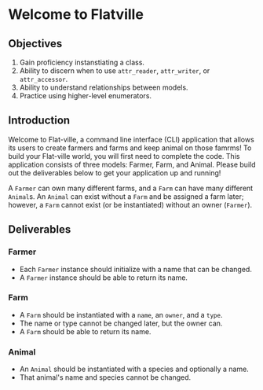 # Welcome to Flatville

## Objectives

1. Gain proficiency instanstiating a class.
2. Ability to discern when to use `attr_reader`, `attr_writer`, or `attr_accessor`.
3. Ability to understand relationships between models.
4. Practice using higher-level enumerators.

## Introduction

Welcome to Flat-ville, a command line interface (CLI) application that allows its users to create farmers and farms and keep animal on those famrms! To build your Flat-ville world, you will first need to complete the code. This application consists of three models: Farmer, Farm, and Animal. Please build out the deliverables below to get your application up and running!

A `Farmer` can own many different farms, and a `Farm` can have many different `Animal`s. An `Animal` can exist without a `Farm` and be assigned a farm later; however, a `Farm` cannot exist (or be instantiated) without an owner (`Farmer`).

## Deliverables

### Farmer

+ Each `Farmer` instance should initialize with a name that can be changed.
+ A `Farmer` instance should be able to return its name.

### Farm

+ A `Farm` should be instantiated with a `name`, an `owner`, and a `type`.
+ The name or type cannot be changed later, but the owner can.
+ A `Farm` should be able to return its name.

### Animal

+ An `Animal` should be instantiated with a species and optionally a name.
+ That animal's name and species cannot be changed.
